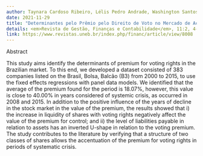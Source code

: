 ```yaml
---
author: Taynara Cardoso Ribeiro, Lélis Pedro Andrade, Washington Santos da Silva, Bruno César de Melo Moreira, Daniel Fonseca Costa.
date: 2021-11-29
title: "Determinantes pelo Prêmio pelo Direito de Voto no Mercado de Ações Brasileiro"
details: <em>Revista de Gestão, Finanças e Contabilidade</em>, 11:2, 4-21
link: https://www.revistas.uneb.br/index.php/financ/article/view/8008
---
```


Abstract

This study aims identify the determinants of premium for voting rights in the Brazilian market. To this end, we developed a dataset consisted of 383 
companies listed on the Brasil, Bolsa, Balcão (B3) from 2000 to 2015, to use 
the fixed effects regressions with panel data models. We identified that the 
average of the premium found for the period is 18.07%, however, this value is 
close to 40.00% in years considered of systemic crisis, as occurred in 2008 and 2015. In addition to the positive influence of the years of decline in the 
stock market in the value of the premium, the results showed that i) the 
increase in liquidity of shares with voting rights negatively affect the value 
of the premium for control; and ii) the level of liabilities payable in 
relation to assets has an inverted U-shape in relation to the voting premium. 
The study contributes to the literature by verifying that a structure of two 
classes of shares allows the accentuation of the premium for voting rights in periods of systematic crisis.
